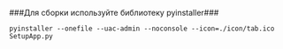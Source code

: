 ###Для сборки используйте библиотеку pyinstaller###
```
pyinstaller --onefile --uac-admin --noconsole --icon=./icon/tab.ico SetupApp.py
```

